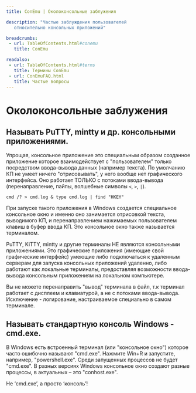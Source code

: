 ```yaml
---
title: ConEmu | Околоконсольные заблужения

description: "Частые заблуждения пользователей
   относительно консольных приложений"

breadcrumbs:
 - url: TableOfContents.html#conemu
   title: ConEmu

readalso:
 - url: TableOfContents.html#terms
   title: Термины ConEmu
 - url: ConEmuFAQ.html
   title: Частые вопросы
---
```


# Околоконсольные заблужения

## Называть PuTTY, mintty и др. консольными приложениями.

Упрощая, консольное приложение это специальным образом созданное
приложение которое взаимодействует с "пользователем" только
посредством ввода-вывода данных (например текста). По умолчанию КП
не умеет ничего "отрисовывать", у него вообще нет графического
интерфейса. Оно работает ТОЛЬКО с потоками ввода-вывода
(перенаправление, пайпы, волшебные символы `<`, `>`, `|`).

    cmd /? > cmd.log & type cmd.log | find "HKEY"

При запуске такого приложения в Windows создается специальное
консольное окно и именно оно занимается отрисовкой текста,
выводимого КП, и перенаправлением нажимаемых пользователем клавиш в
буфер ввода КП. Это консольное окно также называется терминалом.

PuTTY, KiTTY, mintty и другие терминалы НЕ являются консольными
приложениями. Это графические приложения (имеющие свой графические
интерфейс) умеющие либо подключаться к удаленным серверам для
запуска консольных приложений удаленно, либо работают как локальные
терминалы, предоставляя возможности ввода-вывода консольным
приложениям на локальном компьютере.

Вы не можете перенаправить "вывод" терминала в файл, т.к терминал
работает с дисплеем и клавиатурой, а не с потоками ввода-вывода.
Исключение - логирование, настраиваемое специально в самом
терминале.


## Называть стандартную консоль Windows - cmd.exe.

В Windows есть встроенный терминал (или "консольное окно") которое
часто ошибочно называют "cmd.exe". Нажмите Win+R и запустите,
например, "powershell.exe". Среди запущенных процессов не будет
"cmd.exe". В разных версиях Windows консольное окно создают разные
процессы, в актуальных – это "conhost.exe".

Не ‘cmd.exe’, а просто ‘консоль’!
